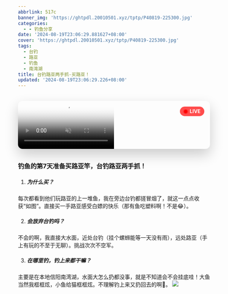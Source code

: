 ```yaml
---
abbrlink: 517c
banner_img: 'https://ghtpdl.20010501.xyz/tptp/P40819-225300.jpg'
categories:
  - - 钓鱼分享
date: '2024-08-19T23:06:29.881627+08:00'
cover: 'https://ghtpdl.20010501.xyz/tptp/P40819-225300.jpg'
tags:
  - 台钓
  - 路亚
  - 钓鱼
  - 南湾湖
title: 台钓路亚两手抓-买路亚！
updated: '2024-08-19T23:06:29.226+08:00'
---
```


<figure class="live-photo">
  <video 
    class="live-photo-video" 
    poster="https://cftcr2.20010501.xyz/PicHoro/P20250815-192854.webp" 
    loop 
    muted 
    playsinline
  >
    <source src="https://cftcr2.20010501.xyz/PicHoro/P20250815-192854-1.mp4" type="video/mp4">
    <img src="https://cftcr2.20010501.xyz/PicHoro/P20250815-192854.webp" alt="Live photo">
  </video>
  
  <!-- 动态Live标识 -->
  <div class="live-badge">
    <div class="live-pulse"></div>
    <span>LIVE</span>
  </div>
  
  <div class="live-photo-overlay">
    <div class="live-photo-caption">日落时分的城市天际线</div>
    <div class="live-photo-date">2025年8月15日 19:28:54</div>
  </div>
</figure>

<style>
.live-photo {
  position: relative;
  margin: 2rem 0;
  border-radius: 12px;
  overflow: hidden;
  box-shadow: 0 15px 35px rgba(0, 0, 0, 0.2);
  transition: transform 0.3s ease;
  max-width: 800px;
  margin-left: auto;
  margin-right: auto;
}

.live-photo:hover {
  transform: translateY(-5px);
}

.live-photo-video {
  width: 50%;
  height: auto;
  display: block;
  cursor: pointer;
}

/* 动态Live标识样式 */
.live-badge {
  position: absolute;
  top: 15px;
  right: 15px;
  background: rgba(255, 0, 0, 0.7);
  color: white;
  font-size: 0.8rem;
  font-weight: bold;
  padding: 5px 10px;
  border-radius: 20px;
  z-index: 10;
  display: flex;
  align-items: center;
  gap: 6px;
  backdrop-filter: blur(2px);
}

.live-pulse {
  width: 10px;
  height: 10px;
  background: #ff0000;
  border-radius: 50%;
  animation: pulse 1.5s infinite;
}

@keyframes pulse {
  0% {
    transform: scale(0.8);
    box-shadow: 0 0 0 0 rgba(255, 0, 0, 0.7);
  }
  70% {
    transform: scale(1);
    box-shadow: 0 0 0 8px rgba(255, 0, 0, 0);
  }
  100% {
    transform: scale(0.8);
    box-shadow: 0 0 0 0 rgba(255, 0, 0, 0);
  }
}

.live-photo-overlay {
  position: absolute;
  bottom: 0;
  left: 0;
  right: 0;
  background: linear-gradient(to top, rgba(0,0,0,0.7), transparent);
  padding: 20px;
  color: white;
  opacity: 0;
  transition: opacity 0.3s ease;
}

.live-photo:hover .live-photo-overlay {
  opacity: 1;
}

.live-photo-caption {
  font-size: 1.1rem;
  font-weight: 500;
  margin-bottom: 5px;
}

.live-photo-date {
  font-size: 0.9rem;
  opacity: 0.8;
}
</style>

<script>
(function() {
  document.addEventListener('DOMContentLoaded', function() {
    const video = document.querySelector('.live-photo-video');
    
    if (video) {
      video.addEventListener('mouseenter', function() {
        this.play();
      });
      
      video.addEventListener('mouseleave', function() {
        this.pause();
        this.currentTime = 0;
      });
    }
  });
})();
</script>

### 钓鱼的第7天准备买路亚竿，台钓路亚两手抓！

1. ##### 为什么买？

每次都看到他们玩路亚的上一堆鱼，我在旁边台钓都搓冒烟了，就这一点点收获“如图”。直接买一手路亚感受白嫖的快乐（那有鱼吃塑料啊！不是😂）。

2. ##### 会放弃台钓吗？

不会的啊，我直接大水面，近处台钓（挂个螺蛳能等一天没有雨），远处路亚（手上有玩的不至于无聊）。挑战次次不空军。

3. ##### 在哪里钓，钓上来都干嘛？

主要是在本地信阳南湾湖，水面大怎么扔都没事，就是不知道会不会挂底哇！大鱼当然我框框炫，小鱼给猫框框炫。不理解钓上来又扔回去的啊🌝。
![](https://ghtpdl.20010501.xyz/tptp/P40819-225300.jpg)
